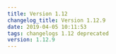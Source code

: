 ```yaml
---
title: Version 1.12
changelog_title: Version 1.12.9
date: 2019-04-05 10:11:53 
tags: changelogs 1.12 deprecated
version: 1.12.9
---
```

<script src="https://gist.github.com/spinnaker-release/7fa9145349d6beb2f22163977a94629e.js"/>
